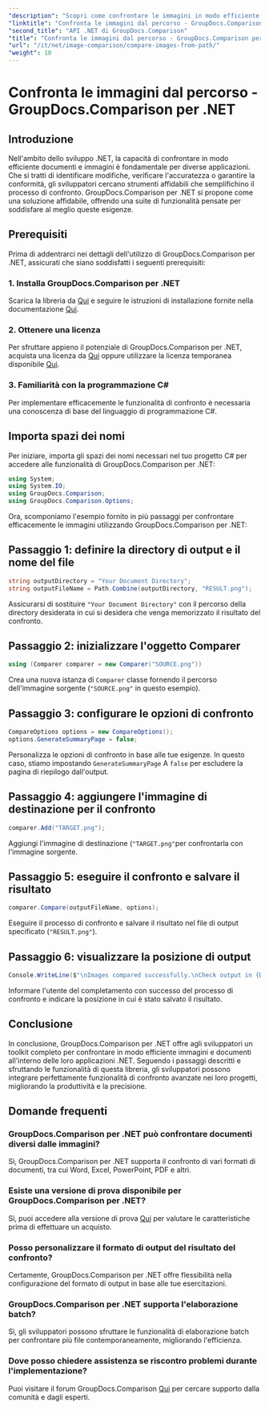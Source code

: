```yaml
---
"description": "Scopri come confrontare le immagini in modo efficiente in .NET utilizzando la libreria GroupDocs.Comparison. Segui la guida passo passo per un'integrazione perfetta."
"linktitle": "Confronta le immagini dal percorso - GroupDocs.Comparison per .NET"
"second_title": "API .NET di GroupDocs.Comparison"
"title": "Confronta le immagini dal percorso - GroupDocs.Comparison per .NET"
"url": "/it/net/image-comparison/compare-images-from-path/"
"weight": 10
---
```


# Confronta le immagini dal percorso - GroupDocs.Comparison per .NET

## Introduzione
Nell'ambito dello sviluppo .NET, la capacità di confrontare in modo efficiente documenti e immagini è fondamentale per diverse applicazioni. Che si tratti di identificare modifiche, verificare l'accuratezza o garantire la conformità, gli sviluppatori cercano strumenti affidabili che semplifichino il processo di confronto. GroupDocs.Comparison per .NET si propone come una soluzione affidabile, offrendo una suite di funzionalità pensate per soddisfare al meglio queste esigenze.
## Prerequisiti
Prima di addentrarci nei dettagli dell'utilizzo di GroupDocs.Comparison per .NET, assicurati che siano soddisfatti i seguenti prerequisiti:
### 1. Installa GroupDocs.Comparison per .NET
Scarica la libreria da [Qui](https://releases.groupdocs.com/comparison/net/) e seguire le istruzioni di installazione fornite nella documentazione [Qui](https://tutorials.groupdocs.com/comparison/net/).
### 2. Ottenere una licenza
Per sfruttare appieno il potenziale di GroupDocs.Comparison per .NET, acquista una licenza da [Qui](https://purchase.groupdocs.com/buy) oppure utilizzare la licenza temporanea disponibile [Qui](https://purchase.groupdocs.com/temporary-license/).
### 3. Familiarità con la programmazione C#
Per implementare efficacemente le funzionalità di confronto è necessaria una conoscenza di base del linguaggio di programmazione C#.

## Importa spazi dei nomi
Per iniziare, importa gli spazi dei nomi necessari nel tuo progetto C# per accedere alle funzionalità di GroupDocs.Comparison per .NET:
```csharp
using System;
using System.IO;
using GroupDocs.Comparison;
using GroupDocs.Comparison.Options;
```

Ora, scomponiamo l'esempio fornito in più passaggi per confrontare efficacemente le immagini utilizzando GroupDocs.Comparison per .NET:
## Passaggio 1: definire la directory di output e il nome del file
```csharp
string outputDirectory = "Your Document Directory";
string outputFileName = Path.Combine(outputDirectory, "RESULT.png");
```
Assicurarsi di sostituire `"Your Document Directory"` con il percorso della directory desiderata in cui si desidera che venga memorizzato il risultato del confronto.
## Passaggio 2: inizializzare l'oggetto Comparer
```csharp
using (Comparer comparer = new Comparer("SOURCE.png"))
```
Crea una nuova istanza di `Comparer` classe fornendo il percorso dell'immagine sorgente (`"SOURCE.png"` in questo esempio).
## Passaggio 3: configurare le opzioni di confronto
```csharp
CompareOptions options = new CompareOptions();
options.GenerateSummaryPage = false;
```
Personalizza le opzioni di confronto in base alle tue esigenze. In questo caso, stiamo impostando `GenerateSummaryPage` A `false` per escludere la pagina di riepilogo dall'output.
## Passaggio 4: aggiungere l'immagine di destinazione per il confronto
```csharp
comparer.Add("TARGET.png");
```
Aggiungi l'immagine di destinazione (`"TARGET.png"`per confrontarla con l'immagine sorgente.
## Passaggio 5: eseguire il confronto e salvare il risultato
```csharp
comparer.Compare(outputFileName, options);
```
Eseguire il processo di confronto e salvare il risultato nel file di output specificato (`"RESULT.png"`).
## Passaggio 6: visualizzare la posizione di output
```csharp
Console.WriteLine($"\nImages compared successfully.\nCheck output in {Directory.GetCurrentDirectory()}.");
```
Informare l'utente del completamento con successo del processo di confronto e indicare la posizione in cui è stato salvato il risultato.

## Conclusione
In conclusione, GroupDocs.Comparison per .NET offre agli sviluppatori un toolkit completo per confrontare in modo efficiente immagini e documenti all'interno delle loro applicazioni .NET. Seguendo i passaggi descritti e sfruttando le funzionalità di questa libreria, gli sviluppatori possono integrare perfettamente funzionalità di confronto avanzate nei loro progetti, migliorando la produttività e la precisione.
## Domande frequenti
### GroupDocs.Comparison per .NET può confrontare documenti diversi dalle immagini?
Sì, GroupDocs.Comparison per .NET supporta il confronto di vari formati di documenti, tra cui Word, Excel, PowerPoint, PDF e altri.
### Esiste una versione di prova disponibile per GroupDocs.Comparison per .NET?
Sì, puoi accedere alla versione di prova [Qui](https://releases.groupdocs.com/) per valutare le caratteristiche prima di effettuare un acquisto.
### Posso personalizzare il formato di output del risultato del confronto?
Certamente, GroupDocs.Comparison per .NET offre flessibilità nella configurazione del formato di output in base alle tue esercitazioni.
### GroupDocs.Comparison per .NET supporta l'elaborazione batch?
Sì, gli sviluppatori possono sfruttare le funzionalità di elaborazione batch per confrontare più file contemporaneamente, migliorando l'efficienza.
### Dove posso chiedere assistenza se riscontro problemi durante l'implementazione?
Puoi visitare il forum GroupDocs.Comparison [Qui](https://forum.groupdocs.com/c/comparison/12) per cercare supporto dalla comunità e dagli esperti.